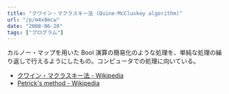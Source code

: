 ```yaml
---
title: "クワイン・マクラスキー法 (Quine-McCluskey algorithm)"
url: "/p/m4x8mcw"
date: "2008-06-20"
tags: ["プログラム"]
---
```


カルノー・マップを用いた Bool 演算の簡易化のような処理を、単純な処理の繰り返しで行えるようにしたもの。コンピュータでの処理に向いている。

- [クワイン・マクラスキー法 - Wikipedia](https://ja.wikipedia.org/wiki/%E3%82%AF%E3%83%AF%E3%82%A4%E3%83%B3%E3%83%BB%E3%83%9E%E3%82%AF%E3%83%A9%E3%82%B9%E3%82%AD%E3%83%BC%E6%B3%95)
- [Petrick's method - Wikipedia](https://en.wikipedia.org/wiki/Petrick%27s_Method)

